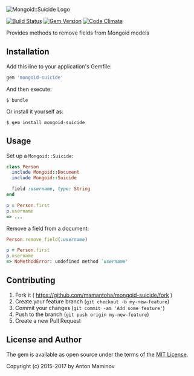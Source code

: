 ![Mongoid::Suicide Logo](https://raw.github.com/mamantoha/mongoid-suicide/master/mongoid-suicide.png)

[![Build Status][travis_badge]][travis]
[![Gem Version][rubygems_badge]][rubygems]
[![Code Climate][codeclimate_badge]][codeclimate]

Provides methods to remove fields from Mongoid models

## Installation

Add this line to your application's Gemfile:

```ruby
gem 'mongoid-suicide'
```

And then execute:

    $ bundle

Or install it yourself as:

    $ gem install mongoid-suicide

## Usage

Set up a `Mongoid::Suicide`:

```ruby
class Person
  include Mongoid::Document
  include Mongoid::Suicide

  field :username, type: String
end

p = Person.first
p.username
=> ...
```

Remove a field from a document:

```ruby
Person.remove_field(:username)

p = Person.first
p.username
=> NoMethodError: undefined method `username'
```

## Contributing

1. Fork it ( https://github.com/mamantoha/mongoid-suicide/fork )
2. Create your feature branch (`git checkout -b my-new-feature`)
3. Commit your changes (`git commit -am 'Add some feature'`)
4. Push to the branch (`git push origin my-new-feature`)
5. Create a new Pull Request

## License and Author

The gem is available as open source under the terms of the [MIT License](http://opensource.org/licenses/MIT).

Copyright (c) 2015-2017 by Anton Maminov

[travis_badge]: http://img.shields.io/travis/mamantoha/mongoid-suicide.svg?style=flat
[travis]: https://travis-ci.org/mamantoha/mongoid-suicide

[rubygems_badge]: http://img.shields.io/gem/v/mongoid-suicide.svg?style=flat
[rubygems]: http://rubygems.org/gems/mongoid-suicide

[codeclimate_badge]: http://img.shields.io/codeclimate/github/mamantoha/mongoid-suicide.svg?style=flat
[codeclimate]: https://codeclimate.com/github/mamantoha/mongoid-suicide

